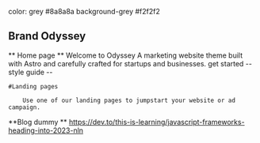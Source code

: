 color: 
    grey #8a8a8a
    background-grey #f2f2f2

## Brand Odyssey 
** Home page ** 
    Welcome to Odyssey 
    A marketing website theme built with Astro and carefully crafted for startups and businesses.
    get started  -- style guide -- 
    
    #Landing pages 

        Use one of our landing pages to jumpstart your website or ad campaign.

**Blog dummy ** 
<a href="https://dev.to/this-is-learning/javascript-frameworks-heading-into-2023-nln"> https://dev.to/this-is-learning/javascript-frameworks-heading-into-2023-nln </a>